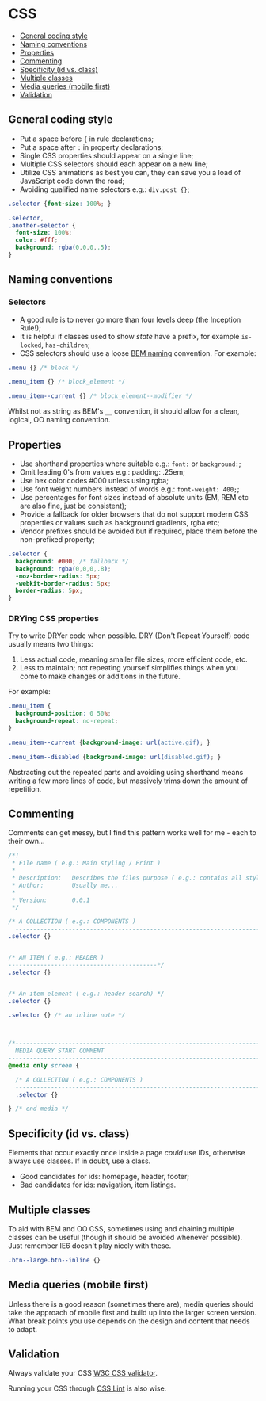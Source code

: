 # CSS

- [General coding style](#general-coding-style)
- [Naming conventions](#naming-conventions)
- [Properties](#properties)
- [Commenting](#commenting)
- [Specificity (id vs. class)](#specificity-id-vs-class)
- [Multiple classes](#multiple-classes)
- [Media queries (mobile first)](#media-queries-mobile-first)
- [Validation](#validation)

## General coding style

- Put a space before `{` in rule declarations;
- Put a space after `:` in property declarations;
- Single CSS properties should appear on a single line;
- Multiple CSS selectors should each appear on a new line;
- Utilize CSS animations as best you can, they can save you a load of JavaScript code down the road;
- Avoiding qualified name selectors e.g.: `div.post {}`;


```css
.selector {font-size: 100%; }
```

```css
.selector,
.another-selector {
  font-size: 100%;
  color: #fff;
  background: rgba(0,0,0,.5);
}
```

## Naming conventions

### Selectors

- A good rule is to never go more than four levels deep (the Inception Rule!);
- It is helpful if classes used to show <i>state</i> have a prefix, for example `is-locked`, `has-children`;
- CSS selectors should use a loose [BEM naming](http://coding.smashingmagazine.com/2012/04/16/a-new-front-end-methodology-bem/) convention. For example:

```css
.menu {} /* block */

.menu_item {} /* block_element */

.menu_item--current {} /* block_element--modifier */
```

Whilst not as string as BEM's `__` convention, it should allow for a clean, logical, OO naming convention. 


## Properties

- Use shorthand properties where suitable e.g.: `font:` or `background:`;
- Omit leading 0's from values e.g.: padding: .25em;
- Use hex color codes #000 unless using rgba;
- Use font weight numbers instead of words e.g.: `font-weight: 400;`;
- Use percentages for font sizes instead of absolute units (EM, REM etc are also fine, just be consistent);
- Provide a fallback for older browsers that do not support modern CSS properties or values such as background gradients, rgba etc;
- Vendor prefixes should be avoided but if required, place them before the non-prefixed property;

```css
.selector {
  background: #000; /* fallback */
  background: rgba(0,0,0,.8);
  -moz-border-radius: 5px;
  -webkit-border-radius: 5px;
  border-radius: 5px;
}
```

### DRYing CSS properties

Try to write DRYer code when possible. DRY (Don't Repeat Yourself) code usually means two things:

1. Less actual code, meaning smaller file sizes, more efficient code, etc.
2. Less to maintain; not repeating yourself simplifies things when you come to make changes or additions in the future.

For example:

```css
.menu_item {
  background-position: 0 50%;
  background-repeat: no-repeat;
}

.menu_item--current {background-image: url(active.gif); }

.menu_item--disabled {background-image: url(disabled.gif); }

```

Abstracting out the repeated parts and avoiding using shorthand means writing a few more lines of code, but massively trims down the amount of repetition.

## Commenting

Comments can get messy, but I find this pattern works well for me - each to their own...

```css
/*!
 * File name ( e.g.: Main styling / Print )
 *
 * Description:   Describes the files purpose ( e.g.: contains all styling for screen / print )
 * Author:        Usually me...
 *
 * Version:       0.0.1
 */

/* A COLLECTION ( e.g.: COMPONENTS )
  --------------------------------------------------------------------------------*/
.selector {}


/* AN ITEM ( e.g.: HEADER )
------------------------------------------*/
.selector {}


/* An item element ( e.g.: header search) */
.selector {}

.selector {} /* an inline note */



/*------------------------------------------------------------------------------------
  MEDIA QUERY START COMMENT
------------------------------------------------------------------------------------*/
@media only screen {

  /* A COLLECTION ( e.g.: COMPONENTS )
  ----------------------------------------------------------------------------------*/
  .selector {}

} /* end media */
```

## Specificity (id vs. class)

Elements that occur exactly once inside a page *could* use IDs, otherwise always use classes.
If in doubt, use a class.

- Good candidates for ids: homepage, header, footer;
- Bad candidates for ids: navigation, item listings.

## Multiple classes

To aid with BEM and OO CSS, sometimes using and chaining multiple classes can be useful (though it should be avoided whenever possible).
Just remember IE6 doesn't play nicely with these.

```css
.btn--large.btn--inline {}
```

## Media queries (mobile first)

Unless there is a good reason (sometimes there are), media queries should take the approach of mobile first and build up into the larger screen version.
What break points you use depends on the design and content that needs to adapt.

## Validation

Always validate your CSS [W3C CSS validator](http://jigsaw.w3.org/css-validator/).

Running your CSS through [CSS Lint](http://csslint.net/) is also wise.
